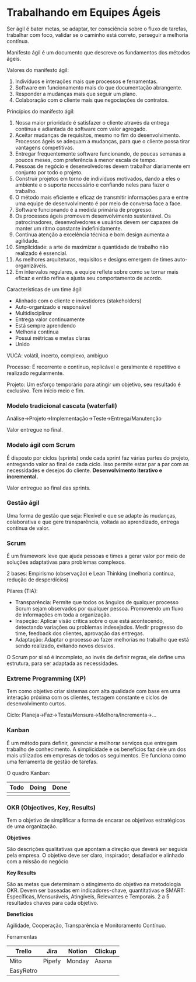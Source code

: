 # Trabalhando em Equipes Ágeis

Ser ágil é bater metas, se adaptar, ter consciência sobre o fluxo de tarefas, trabalhar com foco, validar se o caminho está correto, perseguir a melhoria contínua.

Manifesto ágil é um documento que descreve os fundamentos dos métodos ágeis.

Valores do manifesto ágil:

1. Indivíduos e interações mais que processos e ferramentas.
2. Software em funcionamento mais do que documentação abrangente.
3. Responder a mudanças mais que seguir um plano.
4. Colaboração com o cliente mais que negociações de contratos.

Princípios do manifesto ágil:

1. Nossa maior prioridade é satisfazer o cliente através da entrega contínua e adiantada de software com valor agregado.
2. Aceitar mudanças de requisitos, mesmo no fim do desenvolvimento. Processos ágeis se adequam a mudanças, para que o cliente possa tirar vantagens competitivas.
3. Entregar frequentemente software funcionando, de poucas semanas a poucos meses, com preferência à menor escala de tempo.
4. Pessoas de negócio e desenvolvedores devem trabalhar diariamente em conjunto por todo o projeto.
5. Construir projetos em torno de indivíduos motivados, dando a eles o ambiente e o suporte necessário e confiando neles para fazer o trabalho.
6. O método mais eficiente e eficaz de transmitir informações para e entre uma equipe de desenvolvimento é por meio de conversa face a face.
7. Software funcionando é a medida primária de progresso.
8. Os processos ágeis promovem desenvolvimento sustentável. Os patrocinadores, desenvolvedores e usuários devem ser capazes de manter um ritmo constante indefinidamente.
9. Contínua atenção a excelência técnica e bom design aumenta a agilidade.
10. Simplicidade: a arte de maximizar a quantidade de trabalho não realizado é essencial.
11. As melhores arquiteturas, requisitos e designs emergem de times auto-organizáveis.
12. Em intervalos regulares, a equipe reflete sobre como se tornar mais eficaz e então refina e ajusta seu comportamento de acordo.

Características de um time ágil:

- Alinhado com o cliente e investidores (stakeholders)
- Auto-organizado e responsável
- Multidisciplinar
- Entrega valor continuamente
- Está sempre aprendendo
- Melhoria contínua
- Possui métricas e metas claras
- Unido

VUCA: volátil, incerto, complexo, ambíguo

Processo: É recorrente e contínuo, replicável e geralmente é repetitivo e realizado regularmente.

Projeto: Um esforço temporário para atingir um objetivo, seu resultado é exclusivo. Tem início meio e fim.

### Modelo tradicional cascata (waterfall)

Análise→Projeto→Implementação→Teste→Entrega/Manutenção

Valor entregue no final.

### Modelo ágil com Scrum

É disposto por ciclos (sprints) onde cada sprint faz várias partes do projeto, entregando valor ao final de cada ciclo. Isso permite estar par a par com as necessidades e desejos do cliente. **Desenvolvimento iterativo e incremental.**

Valor entregue ao final das sprints.

### Gestão ágil

Uma forma de gestão que seja: Flexível e que se adapte às mudanças, colaborativa e que gere transparência, voltada ao aprendizado, entrega contínua de valor.

### Scrum

É um framework leve que ajuda pessoas e times a gerar valor por meio de soluções adaptativas para problemas complexos.

2 bases: Empirismo (observação) e Lean Thinking (melhoria contínua, redução de desperdícios)

Pilares (TIA):

- Transparência: Permite que todos os ângulos de qualquer processo Scrum sejam observados por qualquer pessoa. Promovendo um fluxo de informações em toda a organização.
- Inspeção: Aplicar visão crítica sobre o que está acontecendo, detectando variações ou problemas indesejados. Medir progresso do time, feedback dos clientes, aprovação das entregas.
- Adaptação: Adaptar o processo ao fazer melhorias no trabalho que está sendo realizado, evitando novos desvios.

O Scrum por si só é incompleto, ao invés de definir regras, ele define uma estrutura, para ser adaptada as necessidades.

### Extreme Programming (XP)

Tem como objetivo criar sistemas com alta qualidade com base em uma interação próxima com os clientes, testagem constante e ciclos de desenvolvimento curtos.

Ciclo: Planeja→Faz→Testa/Mensura→Melhora/Incrementa→…

### Kanban

É um método para definir, gerenciar e melhorar serviços que entregam trabalho de conhecimento. A simplicidade e os benefícios faz dele um dos mais utilizados em empresas de todos os seguimentos. Ele funciona como uma ferramenta de gestão de tarefas.

O quadro Kanban:

| Todo | Doing | Done |
| --- | --- | --- |
|  |  |  |

### OKR (Objectives, Key, Results)

Tem o objetivo de simplificar a forma de encarar os objetivos estratégicos de uma organização.

**Objetivos**

São descrições qualitativas que apontam a direção que deverá ser seguida pela empresa. O objetivo deve ser claro, inspirador, desafiador e alinhado com a missão do negócio

**Key Results**

São as metas que determinam o atingimento do objetivo na metodologia OKR. Devem ser baseadas em indicadores-chave, quantitativas e SMART: Específicas, Mensuráveis, Atingíveis, Relevantes e Temporais. 2 a 5 resultados chaves para cada objetivo.

**Benefícios**

Agilidade, Cooperação, Transparência e Monitoramento Contínuo.

Ferramentas

| Trello | Jira | Notion | Clickup |
| --- | --- | --- | --- |
| Mito | Pipefy | Monday | Asana |
| EasyRetro |  |  |  |